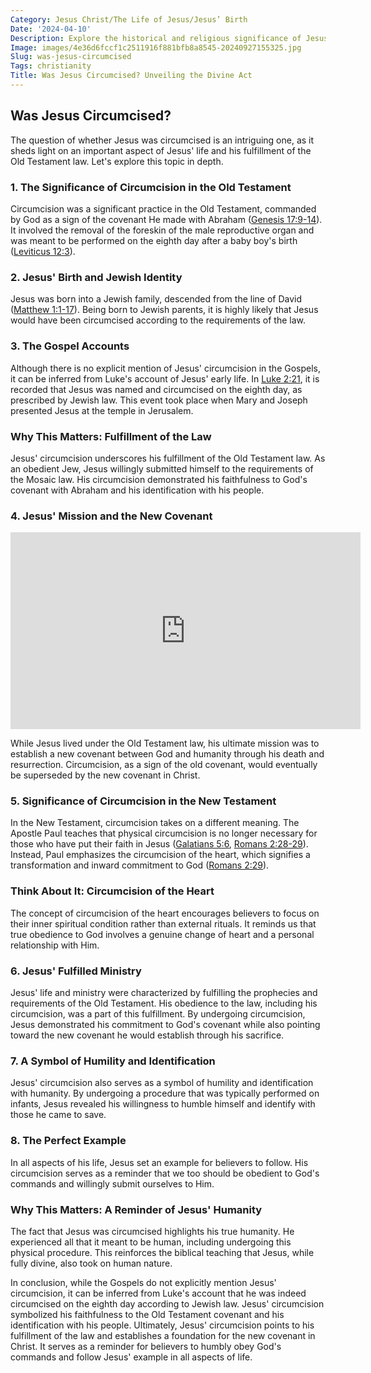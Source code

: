 ```yaml
---
Category: Jesus Christ/The Life of Jesus/Jesus’ Birth
Date: '2024-04-10'
Description: Explore the historical and religious significance of Jesus' circumcision in this article, shedding light on this lesser-known aspect of his life.
Image: images/4e36d6fccf1c2511916f881bfb8a8545-20240927155325.jpg
Slug: was-jesus-circumcised
Tags: christianity
Title: Was Jesus Circumcised? Unveiling the Divine Act
---
```


## Was Jesus Circumcised?

The question of whether Jesus was circumcised is an intriguing one, as it sheds light on an important aspect of Jesus' life and his fulfillment of the Old Testament law. Let's explore this topic in depth.

### 1. The Significance of Circumcision in the Old Testament

Circumcision was a significant practice in the Old Testament, commanded by God as a sign of the covenant He made with Abraham ([Genesis 17:9-14](https://www.bibleref.com/Genesis/17/Genesis-17-9.html)). It involved the removal of the foreskin of the male reproductive organ and was meant to be performed on the eighth day after a baby boy's birth ([Leviticus 12:3](https://www.bibleref.com/Leviticus/12/Leviticus-12-3.html)).

### 2. Jesus' Birth and Jewish Identity

Jesus was born into a Jewish family, descended from the line of David ([Matthew 1:1-17](https://www.bibleref.com/Matthew/1/Matthew-1-1.html)). Being born to Jewish parents, it is highly likely that Jesus would have been circumcised according to the requirements of the law.

### 3. The Gospel Accounts

Although there is no explicit mention of Jesus' circumcision in the Gospels, it can be inferred from Luke's account of Jesus' early life. In [Luke 2:21](https://www.bibleref.com/Luke/2/Luke-2-21.html), it is recorded that Jesus was named and circumcised on the eighth day, as prescribed by Jewish law. This event took place when Mary and Joseph presented Jesus at the temple in Jerusalem.

### Why This Matters: Fulfillment of the Law

Jesus' circumcision underscores his fulfillment of the Old Testament law. As an obedient Jew, Jesus willingly submitted himself to the requirements of the Mosaic law. His circumcision demonstrated his faithfulness to God's covenant with Abraham and his identification with his people.

### 4. Jesus' Mission and the New Covenant


<iframe width="560" height="315" src="https://www.youtube.com/embed/dsyB2tzes1I" frameborder="0" allow="autoplay; encrypted-media" allowfullscreen></iframe>


While Jesus lived under the Old Testament law, his ultimate mission was to establish a new covenant between God and humanity through his death and resurrection. Circumcision, as a sign of the old covenant, would eventually be superseded by the new covenant in Christ.

### 5. Significance of Circumcision in the New Testament

In the New Testament, circumcision takes on a different meaning. The Apostle Paul teaches that physical circumcision is no longer necessary for those who have put their faith in Jesus ([Galatians 5:6](https://www.bibleref.com/Galatians/5/Galatians-5-6.html), [Romans 2:28-29](https://www.bibleref.com/Romans/2/Romans-2-28.html)). Instead, Paul emphasizes the circumcision of the heart, which signifies a transformation and inward commitment to God ([Romans 2:29](https://www.bibleref.com/Romans/2/Romans-2-29.html)).

### Think About It: Circumcision of the Heart

The concept of circumcision of the heart encourages believers to focus on their inner spiritual condition rather than external rituals. It reminds us that true obedience to God involves a genuine change of heart and a personal relationship with Him.

### 6. Jesus' Fulfilled Ministry

Jesus' life and ministry were characterized by fulfilling the prophecies and requirements of the Old Testament. His obedience to the law, including his circumcision, was a part of this fulfillment. By undergoing circumcision, Jesus demonstrated his commitment to God's covenant while also pointing toward the new covenant he would establish through his sacrifice.

### 7. A Symbol of Humility and Identification

Jesus' circumcision also serves as a symbol of humility and identification with humanity. By undergoing a procedure that was typically performed on infants, Jesus revealed his willingness to humble himself and identify with those he came to save.

### 8. The Perfect Example

In all aspects of his life, Jesus set an example for believers to follow. His circumcision serves as a reminder that we too should be obedient to God's commands and willingly submit ourselves to Him.

### Why This Matters: A Reminder of Jesus' Humanity

The fact that Jesus was circumcised highlights his true humanity. He experienced all that it meant to be human, including undergoing this physical procedure. This reinforces the biblical teaching that Jesus, while fully divine, also took on human nature.

In conclusion, while the Gospels do not explicitly mention Jesus' circumcision, it can be inferred from Luke's account that he was indeed circumcised on the eighth day according to Jewish law. Jesus' circumcision symbolized his faithfulness to the Old Testament covenant and his identification with his people. Ultimately, Jesus' circumcision points to his fulfillment of the law and establishes a foundation for the new covenant in Christ. It serves as a reminder for believers to humbly obey God's commands and follow Jesus' example in all aspects of life.